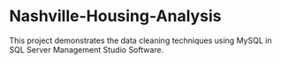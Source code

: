 # Nashville-Housing-Analysis

This project demonstrates the data cleaning techniques using MySQL in SQL Server Management Studio Software.
